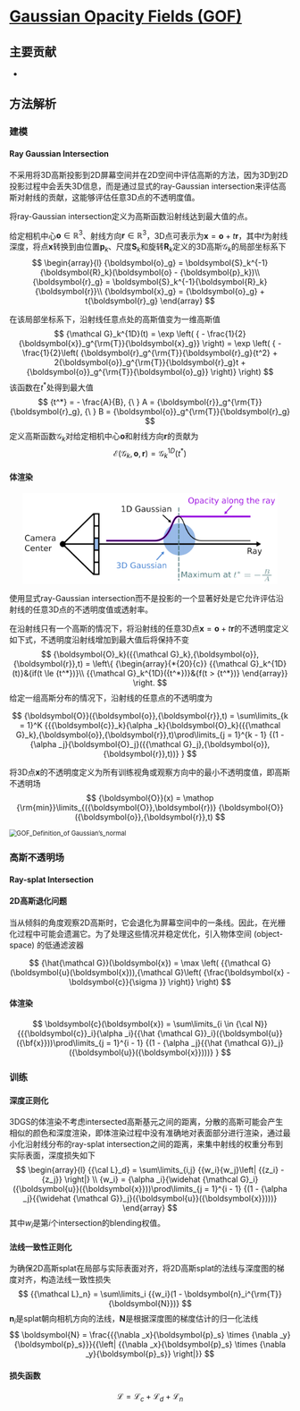 # [Gaussian Opacity Fields (GOF)](https://github.com/autonomousvision/gaussian-opacity-fields)

## 主要贡献

- 



## 方法解析

### 建模

#### Ray Gaussian Intersection

不采用将3D高斯投影到2D屏幕空间并在2D空间中评估高斯的方法，因为3D到2D投影过程中会丢失3D信息，而是通过显式的ray-Gaussian intersection来评估高斯对射线的贡献，这能够评估任意3D点的不透明度值。

将ray-Gaussian intersection定义为高斯函数沿射线达到最大值的点。

给定相机中心${\boldsymbol{o} \in \mathbb{R}^3}$、射线方向${\boldsymbol{r} \in \mathbb{R}^3}$，3D点可表示为$\boldsymbol{x} = \boldsymbol{o} + {t}{\boldsymbol{r}}$，其中𝑡为射线深度，将点$\boldsymbol{x}$转换到由位置${\boldsymbol{p}_k}$、尺度${\boldsymbol{S}_k}$和旋转${\boldsymbol{R}_k}$定义的3D高斯${{\mathcal G}_k}$的局部坐标系下
$$
\begin{array}{l}
{\boldsymbol{o}_g} = \boldsymbol{S}_k^{-1}{\boldsymbol{R}_k}(\boldsymbol{o} - {\boldsymbol{p}_k})\\
{\boldsymbol{r}_g} = \boldsymbol{S}_k^{-1}{\boldsymbol{R}_k}{\boldsymbol{r}}\\
{\boldsymbol{x}_g} = {\boldsymbol{o}_g} + t{\boldsymbol{r}_g}
\end{array}
$$

在该局部坐标系下，沿射线任意点处的高斯值变为一维高斯值
$$
{\mathcal G}_k^{1D}(t) 
= \exp \left( { - \frac{1}{2}{\boldsymbol{x}}_g^{\rm{T}}{\boldsymbol{x}_g}} \right) 
= \exp \left( { - \frac{1}{2}\left( {\boldsymbol{r}_g^{\rm{T}}{\boldsymbol{r}_g}{t^2} + 2{\boldsymbol{o}}_g^{\rm{T}}{\boldsymbol{r}_g}t + {\boldsymbol{o}}_g^{\rm{T}}{\boldsymbol{o}_g}} \right)} \right)
$$
该函数在${t^*}$处得到最大值
$$
{t^*} =  - \frac{A}{B}, {\ }
A = {\boldsymbol{r}}_g^{\rm{T}}{\boldsymbol{r}_g}, {\ }
B = {\boldsymbol{o}}_g^{\rm{T}}{\boldsymbol{r}_g}
$$
定义高斯函数${{\mathcal G}_k}$对给定相机中心${\boldsymbol o}$和射线方向${\boldsymbol r}$的贡献为
$$
{\mathcal E}({{\mathcal G}_k},{\boldsymbol{o}},{\boldsymbol{r}}) = {\mathcal G}_k^{1D}({t^*})
$$

#### 体渲染

<img src="assets/GOF_ray_tracing_volume_rendering.png" alt="GOF_ray_tracing_volume_rendering" style="zoom: 80%; display: block; margin-left: auto; margin-right: auto;" />

使用显式ray-Gaussian intersection而不是投影的一个显著好处是它允许评估沿射线的任意3D点的不透明度值或透射率。

在沿射线只有一个高斯的情况下，将沿射线的任意3D点$\boldsymbol{x} = \boldsymbol{o} + {t}{\boldsymbol{r}}$的不透明度定义如下式，不透明度沿射线增加到最大值后将保持不变
$$
{\boldsymbol{O}_k}({{\mathcal G}_k},{\boldsymbol{o}},{\boldsymbol{r}},t) = \left\{ {\begin{array}{*{20}{c}}
{{\mathcal G}_k^{1D}(t)}&{if(t \le {t^*})}\\
{{\mathcal G}_k^{1D}({t^*})}&{f(t > {t^*})}
\end{array}} \right.
$$
给定一组高斯分布的情况下，沿射线的任意点的不透明度为

$$
{\boldsymbol{O}}({\boldsymbol{o}},{\boldsymbol{r}},t) = 
\sum\limits_{k = 1}^K {{{\boldsymbol{c}}_k}{\alpha _k}{\boldsymbol{O}_k}({{\mathcal G}_k},{\boldsymbol{o}},{\boldsymbol{r}},t)\prod\limits_{j = 1}^{k - 1} {(1 - {\alpha _j}{\boldsymbol{O}_j}({{\mathcal G}_j},{\boldsymbol{o}},{\boldsymbol{r}},t))} }
$$

将3D点$\boldsymbol{x}$的不透明度定义为所有训练视角或观察方向中的最小不透明度值，即高斯不透明场
$$
{\boldsymbol{O}}(x) = 
\mathop {\rm{min}}\limits_{({\boldsymbol{O}},\boldsymbol{r})} {\boldsymbol{O}}({\boldsymbol{o}},{\boldsymbol{r}},t)
$$


<img src="assets/GOF_Definition_of Gaussian’s_normal.png" alt="GOF_Definition_of Gaussian’s_normal" style="zoom: 80%; display: block; margin-left: auto; margin-right: auto;" />

### 高斯不透明场



#### Ray-splat Intersection





#### 2D高斯退化问题

当从倾斜的角度观察2D高斯时，它会退化为屏幕空间中的一条线。因此，在光栅化过程中可能会遗漏它。为了处理这些情况并稳定优化，引入物体空间 (object-space) 的低通滤波器

$$
{\hat{\mathcal G}}(\boldsymbol{x}) = \max \left( {{\mathcal G}(\boldsymbol{u}(\boldsymbol{x})),{\mathcal G}\left( {\frac{\boldsymbol{x} - \boldsymbol{c}}{\sigma }} \right)} \right)
$$


#### 体渲染

$$
\boldsymbol{c}(\boldsymbol{x}) = \sum\limits_{i \in {\cal N}} {{{\boldsymbol{c}}_i}{\alpha _i}{{\hat {\mathcal G}}_i}({\boldsymbol{u}}({\bf{x}}))\prod\limits_{j = 1}^{i - 1} {(1 - {\alpha _j}{{\hat {\mathcal G}}_j}({\boldsymbol{u}}({\boldsymbol{x}})))} }
$$



### 训练

#### 深度正则化

3DGS的体渲染不考虑intersected高斯基元之间的距离，分散的高斯可能会产生相似的颜色和深度渲染，即体渲染过程中没有准确地对表面部分进行渲染，通过最小化沿射线分布的ray-splat intersection之间的距离，来集中射线的权重分布到实际表面，深度损失如下
$$
\begin{array}{l}
{{\cal L}_d} = \sum\limits_{i,j} {{w_i}{w_j}\left| {{z_i} - {z_j}} \right|} \\
{w_i} = {\alpha _i}{\widehat {\mathcal G}_i}({\boldsymbol{u}}({\boldsymbol{x}}))\prod\limits_{j = 1}^{i - 1} {(1 - {\alpha _j}{{\widehat {\mathcal G}}_j}({\boldsymbol{u}}({\boldsymbol{x}})))} 
\end{array}
$$
其中${w_i}$是第𝑖个intersection的blending权值。

#### 法线一致性正则化

为确保2D高斯splat在局部与实际表面对齐，将2D高斯splat的法线与深度图的梯度对齐，构造法线一致性损失
$$
{{\mathcal L}_n} = \sum\limits_i {{w_i}(1 - \boldsymbol{n}_i^{\rm{T}}{\boldsymbol{N}})}
$$
$\boldsymbol{n}_i$是splat朝向相机方向的法线，$\boldsymbol N$是根据深度图的梯度估计的归一化法线
$$
\boldsymbol{N} = \frac{{{\nabla _x}{\boldsymbol{p}_s} \times {\nabla _y}{\boldsymbol{p}_s}}}{{\left| {{\nabla _x}{\boldsymbol{p}_s} \times {\nabla _y}{\boldsymbol{p}_s}} \right|}}
$$

#### 损失函数

$$
{\mathcal L} = {{\mathcal L}_c} + {{\mathcal L}_d} + {{\mathcal L}_n}
$$





